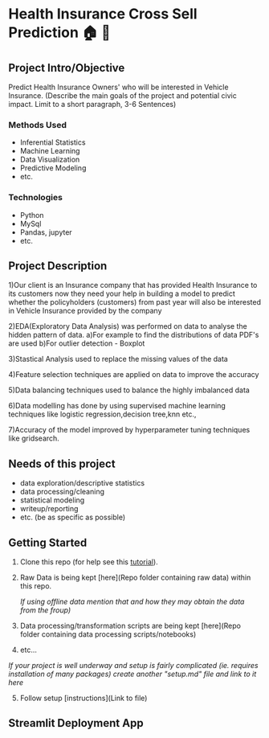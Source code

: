 
# Health Insurance Cross Sell Prediction 🏠 🏥

## Project Intro/Objective
Predict Health Insurance Owners' who will be interested in Vehicle Insurance. (Describe the main goals of the project and potential civic impact. Limit to a short paragraph, 3-6 Sentences)

### Methods Used
* Inferential Statistics
* Machine Learning
* Data Visualization
* Predictive Modeling
* etc.

### Technologies
* Python
*  MySql
* Pandas, jupyter
* etc. 

## Project Description

1)Our client is an Insurance company that has provided Health Insurance to its customers now they need your help in building a model to predict whether the policyholders (customers) from past year will also be interested in Vehicle Insurance provided by the company

2)EDA(Exploratory Data Analysis) was performed on data to analyse the hidden pattern of data.
  a)For example to find the distributions of data PDF's  are used
  b)For outlier detection - Boxplot
  
3)Stastical Analysis used to replace the missing values of the data

4)Feature selection techniques are applied on data to improve the accuracy

5)Data balancing techniques used to balance the highly imbalanced data

6)Data modelling has done by using supervised machine learning techniques like logistic regression,decision tree,knn etc.,

7)Accuracy of the model improved by hyperparameter tuning techniques like gridsearch.
  
## Needs of this project

- data exploration/descriptive statistics
- data processing/cleaning
- statistical modeling
- writeup/reporting
- etc. (be as specific as possible)

## Getting Started

1. Clone this repo (for help see this [tutorial](https://help.github.com/articles/cloning-a-repository/)).
2. Raw Data is being kept [here](Repo folder containing raw data) within this repo.

    *If using offline data mention that and how they may obtain the data from the froup)*
    
3. Data processing/transformation scripts are being kept [here](Repo folder containing data processing scripts/notebooks)
4. etc...

*If your project is well underway and setup is fairly complicated (ie. requires installation of many packages) create another "setup.md" file and link to it here*  

5. Follow setup [instructions](Link to file)

## Streamlit Deployment App





